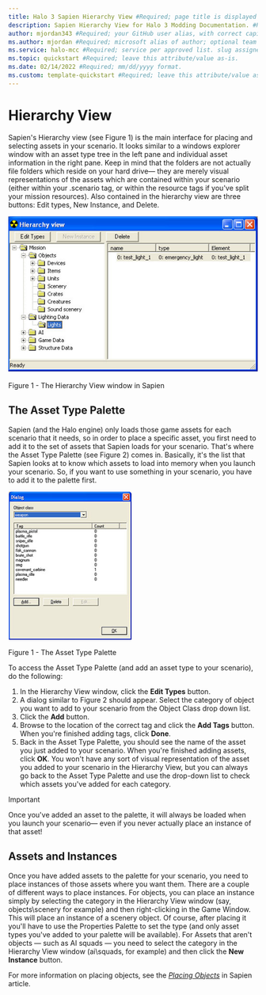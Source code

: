 ```yaml
---
title: Halo 3 Sapien Hierarchy View #Required; page title is displayed in search results. Include the brand.
description: Sapien Hierarchy View for Halo 3 Modding Documentation. #Required; article description that is displayed in search results. 
author: mjordan343 #Required; your GitHub user alias, with correct capitalization.
ms.author: mjordan #Required; microsoft alias of author; optional team alias.
ms.service: halo-mcc #Required; service per approved list. slug assigned by ACOM.
ms.topic: quickstart #Required; leave this attribute/value as-is.
ms.date: 02/14/2022 #Required; mm/dd/yyyy format.
ms.custom: template-quickstart #Required; leave this attribute/value as-is.
---
```


# Hierarchy View

Sapien's Hierarchy view (see Figure 1) is the main interface for placing and selecting assets in your scenario. It looks similar to a windows explorer window with an asset type tree in the left pane and individual asset information in the right pane. Keep in mind that the folders are not actually file folders which reside on your hard drive— they are merely visual representations of the assets which are contained within your scenario (either within your .scenario tag, or within the resource tags if you've split your mission resources). Also contained in the hierarchy view are three buttons: Edit types, New Instance, and Delete.

![View of the Hierarchy View window with edit types, new instance, and delete buttons and a list of all objects](./media/H3_Sapien_HierarchyView.png)

Figure 1 - The Hierarchy View window in Sapien

## The Asset Type Palette

Sapien (and the Halo engine) only loads those game assets for each scenario that it needs, so in order to place a specific asset, you first need to add it to the set of assets that Sapien loads for your scenario. That's where the Asset Type Palette (see Figure 2) comes in. Basically, it's the list that Sapien looks at to know which assets to load into memory when you launch your scenario. So, if you want to use something in your scenario, you have to add it to the palette first.

![View of the Asset Type Palette dialog with an object class drop down, a list of all tags in the level with their current existing count, and buttons for add, delete, edit, and OK](./media/H3_Sapien_AssetTypePalette.png)

Figure 1 - The Asset Type Palette

To access the Asset Type Palette (and add an asset type to your scenario), do the following:

1. In the Hierarchy View window, click the **Edit Types** button.
1. A dialog similar to Figure 2 should appear. Select the category of object you want to add to your scenario from the Object Class drop down list.
1. Click the **Add** button.
1. Browse to the location of the correct tag and click the **Add Tags** button. When you're finished adding tags, click **Done**.
1. Back in the Asset Type Palette, you should see the name of the asset you just added to your scenario. When you're finished adding assets, click **OK**. You won't have any sort of visual representation of the asset you added to your scenario in the Hierarchy View, but you can always go back to the Asset Type Palette and use the drop-down list to check which assets you've added for each category.

> [!IMPORTANT]
> Once you've added an asset to the palette, it will always be loaded when you launch your scenario— even if you never actually place an instance of that asset!

## Assets and Instances

Once you have added assets to the palette for your scenario, you need to place instances of those assets where you want them. There are a couple of different ways to place instances. For objects, you can place an instance simply by selecting the category in the Hierarchy View window (say, objects\scenery for example) and then right-clicking in the Game Window. This will place an instance of a scenery object. Of course, after placing it you'll have to use the Properties Palette to set the type (and only asset types you've added to your palette will be available). For Assets that aren't objects — such as AI squads — you need to select the category in the Hierarchy View window (ai\squads, for example) and then click the **New Instance** button.

For more information on placing objects, see the [*Placing Objects*](PlacingObjects.md) in Sapien article.
